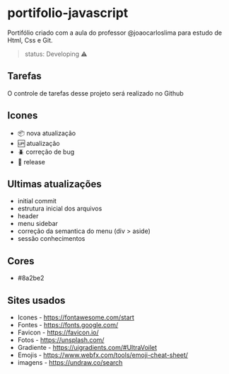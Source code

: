 # portifolio-javascript

Portifólio criado com a aula do professor @joaocarloslima para estudo de Html, Css e Git.

> status: Developing ⚠️

## Tarefas

O controle de tarefas desse projeto será realizado no Github

## Icones

- :package: nova atualização
- :up: atualização
- :beetle: correção de bug
- :checkered_flag: release

## Ultimas atualizações

* initial commit
* estrutura inicial dos arquivos
* header
* menu sidebar
* correção da semantica do menu (div > aside)
* sessão conhecimentos

## Cores

+ #8a2be2

## Sites usados

* Icones - https://fontawesome.com/start
* Fontes - https://fonts.google.com/
* Favicon - https://favicon.io/
* Fotos - https://unsplash.com/
* Gradiente - https://uigradients.com/#UltraVoilet
* Emojis - https://www.webfx.com/tools/emoji-cheat-sheet/
* imagens - https://undraw.co/search
